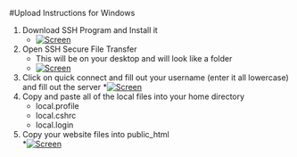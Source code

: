 #Upload Instructions for Windows
1. Download SSH Program and Install it
    * [![Screen](https://raw.github.com/the-ben-waters/gmuwebdevtut/master/assets/windowsinstall.png)](https://raw.github.com/the-ben-waters/gmuwebdevtut/master/assets/windowsinstall.png)
2. Open SSH Secure File Transfer 
   * This will be on your desktop and will look like a folder
   * [![Screen](https://raw.github.com/the-ben-waters/gmuwebdevtut/master/assets/openssh.png)](https://raw.github.com/the-ben-waters/gmuwebdevtut/master/assets/openssh.png)
3. Click on quick connect and fill out your username (enter it all lowercase) and fill out the server 
   *[![Screen](https://raw.github.com/the-ben-waters/gmuwebdevtut/master/assets/quickconnect.png)](https://raw.github.com/the-ben-waters/gmuwebdevtut/master/assets/quickconnect.png) 
4. Copy and paste all of the local files into your home directory  
   * local.profile
   * local.cshrc
   * local.login
5. Copy your website files into public_html  
   *[![Screen](https://raw.github.com/the-ben-waters/gmuwebdevtut/master/assets/transferwindows.png)](https://raw.github.com/the-ben-waters/gmuwebdevtut/master/assets/transferwindows.png)
